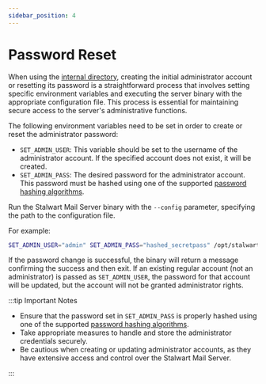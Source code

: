 ```yaml
---
sidebar_position: 4
---
```


# Password Reset

When using the [internal directory](/docs/directory/types/internal), creating the initial administrator account or resetting its password is a straightforward process that involves setting specific environment variables and executing the server binary with the appropriate configuration file. This process is essential for maintaining secure access to the server's administrative functions.

The following environment variables need to be set in order to create or reset the administrator password:

- `SET_ADMIN_USER`: This variable should be set to the username of the administrator account. If the specified account does not exist, it will be created.
- `SET_ADMIN_PASS`: The desired password for the administrator account. This password must be hashed using one of the supported [password hashing algorithms](/docs/directory/users#passwords).

Run the Stalwart Mail Server binary with the `--config` parameter, specifying the path to the configuration file.

For example:

```bash
SET_ADMIN_USER="admin" SET_ADMIN_PASS="hashed_secretpass" /opt/stalwart-mail/bin/stalwart-mail --config=/opt/stalwart-mail/etc/config.toml
```

If the password change is successful, the binary will return a message confirming the success and then exit. If an existing regular account (not an administrator) is passed as `SET_ADMIN_USER`, the password for that account will be updated, but the account will not be granted administrator rights.

:::tip Important Notes

- Ensure that the password set in `SET_ADMIN_PASS` is properly hashed using one of the supported [password hashing algorithms](/docs/directory/users#passwords).
- Take appropriate measures to handle and store the administrator credentials securely.
- Be cautious when creating or updating administrator accounts, as they have extensive access and control over the Stalwart Mail Server.

:::

